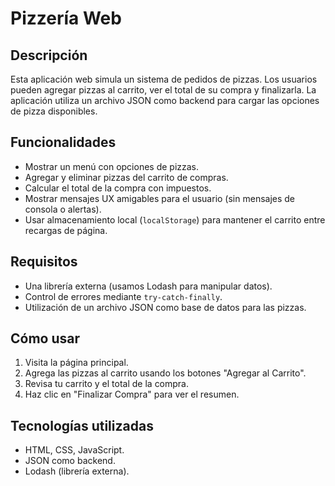 # Pizzería Web

## Descripción
Esta aplicación web simula un sistema de pedidos de pizzas. Los usuarios pueden agregar pizzas al carrito, ver el total de su compra y finalizarla. La aplicación utiliza un archivo JSON como backend para cargar las opciones de pizza disponibles.

## Funcionalidades
- Mostrar un menú con opciones de pizzas.
- Agregar y eliminar pizzas del carrito de compras.
- Calcular el total de la compra con impuestos.
- Mostrar mensajes UX amigables para el usuario (sin mensajes de consola o alertas).
- Usar almacenamiento local (`localStorage`) para mantener el carrito entre recargas de página.

## Requisitos
- Una librería externa (usamos Lodash para manipular datos).
- Control de errores mediante `try-catch-finally`.
- Utilización de un archivo JSON como base de datos para las pizzas.

## Cómo usar
1. Visita la página principal.
2. Agrega las pizzas al carrito usando los botones "Agregar al Carrito".
3. Revisa tu carrito y el total de la compra.
4. Haz clic en "Finalizar Compra" para ver el resumen.

## Tecnologías utilizadas
- HTML, CSS, JavaScript.
- JSON como backend.
- Lodash (librería externa).
